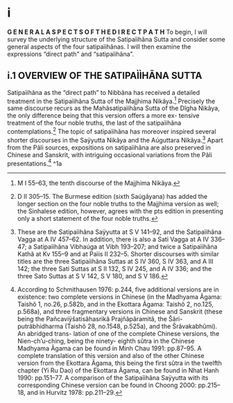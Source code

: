 # i 
**G E N E R A L A S P E C T S O F T H E D I R E C T P A T H** 
To begin, I will survey the underlying structure of the Satipaììhãna Sutta and consider some general aspects of the four satipaììhãnas. I will then examine the expressions “direct path” and “satipaììhãna”. 
## i.1 OVERVIEW OF THE SATIPAÌÌHÃNA SUTTA 
Satipaììhãna as the “direct path” to Nibbãna has received a detailed treatment in the Satipaììhãna Sutta of the Majjhima Nikãya.[^1] Precisely the same discourse recurs as the Mahãsatipaììhãna Sutta of the Dîgha Nikãya, the only difference being that this version offers a more ex- tensive treatment of the four noble truths, the last of the satipaììhãna contemplations.[^2] The topic of satipaììhãna has moreover inspired several shorter discourses in the Saÿyutta Nikãya and the Aúguttara Nikãya.[^3] Apart from the Pãli sources, expositions on satipaììhãna are also preserved in Chinese and Sanskrit, with intriguing occasional variations from the Pãli presentations.[^4] ^1a

[^1]: M I 55–63, the tenth discourse of the Majjhima Nikãya.

[^2]: D II 305–15. The Burmese edition (sixth Saúgãyana) has added the longer section on the four noble truths to the Majjhima version as well; the Sinhalese edition, however, agrees with the pts edition in presenting only a short statement of the four noble truths.

[^3]: These are the Satipaììhãna Saÿyutta at S V 141–92, and the Satipaììhãna Vagga at A IV 457–62. In addition, there is also a Sati Vagga at A IV 336–47; a Satipaììhãna Vibhaúga at Vibh 193–207; and twice a Satipaììhãna Kathã at Kv 155–9 and at Paìis II 232–5. Shorter discourses with similar titles are the three Satipaììhãna Suttas at S IV 360, S IV 363, and A III 142; the three Sati Suttas at S II 132, S IV 245, and A IV 336; and the three Sato Suttas at S V 142, S V 180, and S V 186. 

[^4]: According to Schmithausen 1976: p.244, five additional versions are in existence: two complete versions in Chinese (in the Madhyama Ãgama: Taishõ 1, no.26, p.582b, and in the Ekottara Ãgama: Taishõ 2, no.125, p.568a), and three fragmentary versions in Chinese and Sanskrit (these being the Pañcaviÿšatisãhasrikã Prajñãpãramitã, the Šãri- putrãbhidharma (Taishõ 28, no.1548, p.525a), and the Šrãvakabhûmi). An abridged trans- lation of one of the complete Chinese versions, the Nien-ch’u-ching, being the ninety- eighth sûtra in the Chinese Madhyama Ãgama can be found in Minh Chau 1991: pp.87–95. A complete translation of this version and also of the other Chinese version from the Ekottara Ãgama, this being the first sûtra in the twelfth chapter (Yi Ru Dao) of the Ekottara Ãgama, can be found in Nhat Hanh 1990: pp.151–77. A comparison of the Satipaììhãna Saÿyutta with its corresponding Chinese version can be found in Choong 2000: pp.215–18, and in Hurvitz 1978: pp.211–29.
